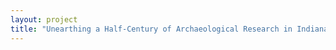 ```yaml
--- 
layout: project 
title: "Unearthing a Half-Century of Archaeological Research in Indiana: Digitizing the Report of Investigations and Archaeological Report Series" 
---
```



